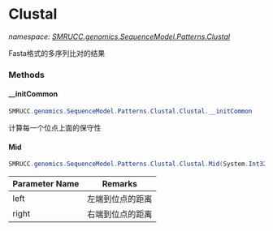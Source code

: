 ﻿# Clustal
_namespace: [SMRUCC.genomics.SequenceModel.Patterns.Clustal](./index.md)_

Fasta格式的多序列比对的结果



### Methods

#### __initCommon
```csharp
SMRUCC.genomics.SequenceModel.Patterns.Clustal.Clustal.__initCommon
```
计算每一个位点上面的保守性

#### Mid
```csharp
SMRUCC.genomics.SequenceModel.Patterns.Clustal.Clustal.Mid(System.Int32,System.Int32)
```


|Parameter Name|Remarks|
|--------------|-------|
|left|左端到位点的距离|
|right|右端到位点的距离|



